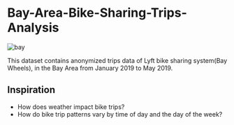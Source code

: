 # Bay-Area-Bike-Sharing-Trips-Analysis

![bay](https://user-images.githubusercontent.com/79318960/146784460-c79f301a-71f6-4590-88e2-53254c3e7ec1.png)

This dataset contains anonymized trips data of Lyft bike sharing system(Bay Wheels), in the Bay Area from January 2019 to May 2019.
## Inspiration
* How does weather impact bike trips?
* How do bike trip patterns vary by time of day and the day of the week?
